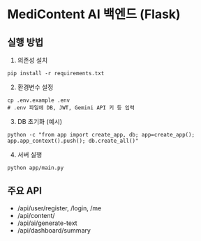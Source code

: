 # MediContent AI 백엔드 (Flask)

## 실행 방법

1. 의존성 설치
```
pip install -r requirements.txt
```

2. 환경변수 설정
```
cp .env.example .env
# .env 파일에 DB, JWT, Gemini API 키 등 입력
```

3. DB 초기화 (예시)
```
python -c "from app import create_app, db; app=create_app(); app.app_context().push(); db.create_all()"
```

4. 서버 실행
```
python app/main.py
```

## 주요 API
- /api/user/register, /login, /me
- /api/content/
- /api/ai/generate-text
- /api/dashboard/summary
